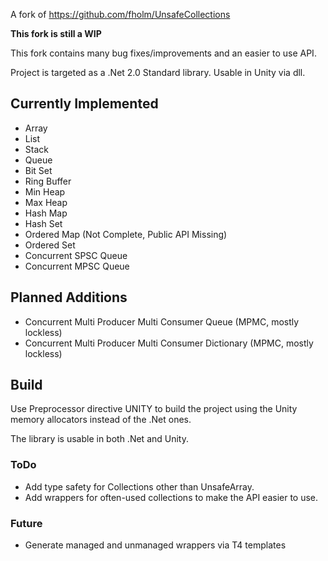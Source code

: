 A fork of https://github.com/fholm/UnsafeCollections

**This fork is still a WIP**

This fork contains many bug fixes/improvements and an easier to use API.

Project is targeted as a .Net 2.0 Standard library. Usable in Unity via dll.

## Currently Implemented

- Array
- List
- Stack
- Queue
- Bit Set
- Ring Buffer
- Min Heap
- Max Heap
- Hash Map
- Hash Set
- Ordered Map (Not Complete, Public API Missing)
- Ordered Set
- Concurrent SPSC Queue
- Concurrent MPSC Queue

## Planned Additions

- Concurrent Multi Producer Multi Consumer Queue (MPMC, mostly lockless)
- Concurrent Multi Producer Multi Consumer Dictionary (MPMC, mostly lockless)

## Build
Use Preprocessor directive UNITY to build the project using the Unity memory allocators instead of the .Net ones.

The library is usable in both .Net and Unity.


### ToDo
- Add type safety for Collections other than UnsafeArray.
- Add wrappers for often-used collections to make the API easier to use.

### Future
- Generate managed and unmanaged wrappers via T4 templates
